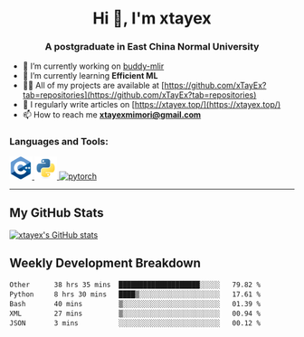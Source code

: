 
<h1 align="center">Hi 👋, I'm xtayex</h1>
<h3 align="center">A postgraduate in East China Normal University</h3>

- 🔭 I’m currently working on [buddy-mlir](https://github.com/buddy-compiler/buddy-mlir)
- 🌱 I’m currently learning **Efficient ML**
- 👨‍💻 All of my projects are available at [https://github.com/xTayEx?tab=repositories](https://github.com/xTayEx?tab=repositories)
- 📝 I regularly write articles on [https://xtayex.top/](https://xtayex.top/)
- 📫 How to reach me **xtayexmimori@gmail.com**

<h3 align="left">Languages and Tools:</h3>
<p align="left">  <a href="https://www.w3schools.com/cpp/" target="_blank" rel="noreferrer"> <img src="https://raw.githubusercontent.com/devicons/devicon/master/icons/cplusplus/cplusplus-original.svg" alt="cplusplus" width="40" height="40"/> </a> <a href="https://www.python.org" target="_blank" rel="noreferrer"> <img src="https://raw.githubusercontent.com/devicons/devicon/master/icons/python/python-original.svg" alt="python" width="40" height="40"/> </a> <a href="https://pytorch.org/" target="_blank" rel="noreferrer"> <img src="https://www.vectorlogo.zone/logos/pytorch/pytorch-icon.svg" alt="pytorch" width="40" height="40"/> </a> </p>

---
## My GitHub Stats
[![xtayex's GitHub stats](https://github-readme-stats.vercel.app/api?username=xtayex&show_icons=true&theme=transparent)](https://github.com/anuraghazra/github-readme-stats)

## Weekly Development Breakdown

<!--START_SECTION:waka-->

```txt
Other      38 hrs 35 mins  ████████████████████░░░░░   79.82 %
Python     8 hrs 30 mins   ████▒░░░░░░░░░░░░░░░░░░░░   17.61 %
Bash       40 mins         ▒░░░░░░░░░░░░░░░░░░░░░░░░   01.39 %
XML        27 mins         ▒░░░░░░░░░░░░░░░░░░░░░░░░   00.94 %
JSON       3 mins          ░░░░░░░░░░░░░░░░░░░░░░░░░   00.12 %
```

<!--END_SECTION:waka-->
